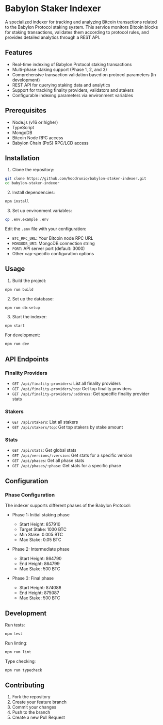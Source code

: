 # Babylon Staker Indexer

A specialized indexer for tracking and analyzing Bitcoin transactions related to the Babylon Protocol staking system. This service monitors Bitcoin blocks for staking transactions, validates them according to protocol rules, and provides detailed analytics through a REST API.

## Features

- Real-time indexing of Babylon Protocol staking transactions
- Multi-phase staking support (Phase 1, 2, and 3)
- Comprehensive transaction validation based on protocol parameters (In development)
- REST API for querying staking data and analytics
- Support for tracking finality providers, validators and stakers
- Configurable indexing parameters via environment variables

## Prerequisites

- Node.js (v16 or higher)
- TypeScript
- MongoDB
- Bitcoin Node RPC access
- Babylon Chain (PoS) RPC/LCD access

## Installation

1. Clone the repository:
```bash
git clone https://github.com/hoodrunio/babylon-staker-indexer.git
cd babylon-staker-indexer
```

2. Install dependencies:
```bash
npm install
```

3. Set up environment variables:
```bash
cp .env.example .env
```

Edit the `.env` file with your configuration:
- `BTC_RPC_URL`: Your Bitcoin node RPC URL
- `MONGODB_URI`: MongoDB connection string
- `PORT`: API server port (default: 3000)
- Other cap-specific configuration options

## Usage

1. Build the project:
```bash
npm run build
```

2. Set up the database:
```bash
npm run db:setup
```

3. Start the indexer:
```bash
npm start
```

For development:
```bash
npm run dev
```

## API Endpoints

### Finality Providers
- `GET /api/finality-providers`: List all finality providers
- `GET /api/finality-providers/top`: Get top finality providers
- `GET /api/finality-providers/:address`: Get specific finality provider stats

### Stakers
- `GET /api/stakers`: List all stakers
- `GET /api/stakers/top`: Get top stakers by stake amount

### Stats
- `GET /api/stats`: Get global stats
- `GET /api/versions/:version`: Get stats for a specific version
- `GET /api/phases`: Get all phase stats
- `GET /api/phases/:phase`: Get stats for a specific phase

## Configuration

### Phase Configuration
The indexer supports different phases of the Babylon Protocol:

- Phase 1: Initial staking phase
  - Start Height: 857910
  - Target Stake: 1000 BTC
  - Min Stake: 0.005 BTC
  - Max Stake: 0.05 BTC

- Phase 2: Intermediate phase
  - Start Height: 864790
  - End Height: 864799
  - Max Stake: 500 BTC

- Phase 3: Final phase
  - Start Height: 874088
  - End Height: 875087
  - Max Stake: 500 BTC

## Development

Run tests:
```bash
npm test
```

Run linting:
```bash
npm run lint
```

Type checking:
```bash
npm run typecheck
```


## Contributing

1. Fork the repository
2. Create your feature branch
3. Commit your changes
4. Push to the branch
5. Create a new Pull Request
